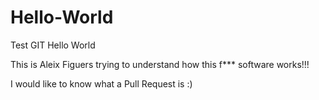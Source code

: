 # Hello-World
Test GIT Hello World

This is Aleix Figuers trying to understand how this f*** software works!!!

I would like to know what a Pull Request is :)
